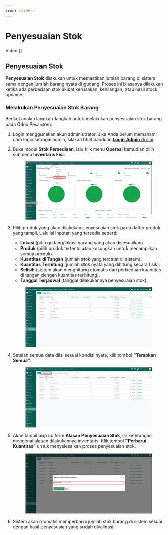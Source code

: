 ```yaml
---
icon: sliders
---
```


# Penyesuaian Stok

Video \[]

## Penyesuaian Stok

**Penyesuaian Stok** dilakukan untuk memastikan jumlah barang di sistem sama dengan jumlah barang nyata di gudang. Proses ini biasanya dilakukan ketika ada perbedaan stok akibat kerusakan, kehilangan, atau hasil stock opname.

### Melakukan Penyesuaian Stok Barang

Berikut adalah langkah-langkah untuk melakukan penyesuaian stok barang pada Odoo Pesantren.

1. Login menggunakan akun administrator. Jika Anda belum memahami cara login sebagai admin, silakan lihat panduan [**Login Admin** di sini](../../panduan-login/login-admin.md).
2.  Buka modul **Stok Persediaan**, lalu klik menu **Operasi** kemudian pilih submenu **Inventaris Fisi**.

    <figure><img src="../../.gitbook/assets/images-519.png" alt=""><figcaption></figcaption></figure>


3.  Pilih produk yang akan dilakukan penyesuaian stok pada daftar produk yang tampil. Lalu isi inputan yang tersedia seperti:

    * **Lokasi** (pilih gudang/lokasi barang yang akan disesuaikan).
    * **Produk** (pilih produk tertentu atau kosongkan untuk menampilkan semua produk).
    * **Kuantitas di Tangan** (jumlah stok yang tercatat di sistem).
    * **Kuantitas Terhitung** (jumlah stok nyata yang dihitung secara fisik).
    * **Selisih** (sistem akan menghitung otomatis dari perbedaan kuantitas di tangan dengan kuantitas terhitung).
    * **Tanggal Terjadwal** (tanggal dilakukannya penyesuaian stok).

    <figure><img src="../../.gitbook/assets/images-520.png" alt=""><figcaption></figcaption></figure>


4.  Setelah semua data diisi sesuai kondisi nyata, klik tombol **"Terapkan Semua"**.

    <figure><img src="../../.gitbook/assets/images-521 (1).png" alt=""><figcaption></figcaption></figure>


5.  Akan tampil pop up form **Alasan Penyesuaian Stok**, isi keterangan mengenai alasan dilakukannya inventaris. Klik tombol **"Perbarui Kuantitas"** untuk menyelesaikan proses penyesuaian stok.

    <figure><img src="../../.gitbook/assets/images-522.png" alt=""><figcaption></figcaption></figure>


6. Sistem akan otomatis memperbarui jumlah stok barang di sistem sesuai dengan hasil penyesuaian yang sudah divalidasi.
